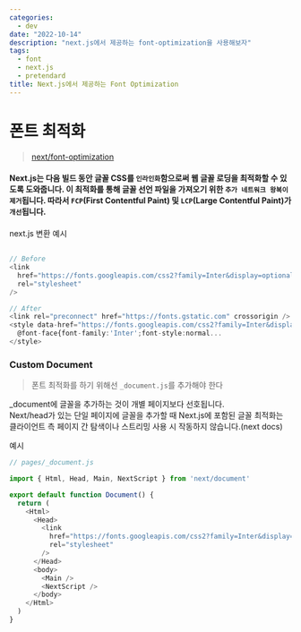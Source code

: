 ```yaml
---
categories:
  - dev
date: "2022-10-14"
description: "next.js에서 제공하는 font-optimization을 사용해보자"
tags:
  - font
  - next.js
  - pretendard
title: Next.js에서 제공하는 Font Optimization
---
```


# 폰트 최적화
> [next/font-optimization](https://nextjs.org/docs/basic-features/font-optimization)

#### Next.js는 다음 빌드 동안 글꼴 CSS를 `인라인화`함으로써 웹 글꼴 로딩을 최적화할 수 있도록 도와줍니다. 이 최적화를 통해 글꼴 선언 파일을 가져오기 위한 `추가 네트워크 왕복이 제거`됩니다. 따라서 `FCP`(First Contentful Paint) 및 `LCP`(Large Contentful Paint)가 `개선`됩니다.

next.js 변환 예시
## 
```typescript
// Before
<link
  href="https://fonts.googleapis.com/css2?family=Inter&display=optional"
  rel="stylesheet"
/>

// After
<link rel="preconnect" href="https://fonts.gstatic.com" crossorigin />
<style data-href="https://fonts.googleapis.com/css2?family=Inter&display=optional">
  @font-face{font-family:'Inter';font-style:normal...
</style>
```

### Custom Document
> 폰트 최적화를 하기 위해선 `_document.js`를 추가해야 한다

_document에 글꼴을 추가하는 것이 개별 페이지보다 선호됩니다.  
Next/head가 있는 단일 페이지에 글꼴을 추가할 때 Next.js에 포함된 글꼴 최적화는 클라이언트 측 페이지 간 탐색이나 스트리밍 사용 시 작동하지 않습니다.(next docs)

예시
```javascript
// pages/_document.js

import { Html, Head, Main, NextScript } from 'next/document'

export default function Document() {
  return (
    <Html>
      <Head>
        <link
          href="https://fonts.googleapis.com/css2?family=Inter&display=optional"
          rel="stylesheet"
        />
      </Head>
      <body>
        <Main />
        <NextScript />
      </body>
    </Html>
  )
}
```